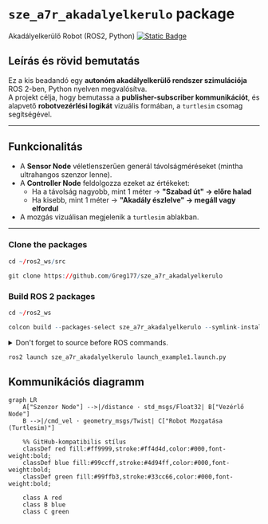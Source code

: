 # `sze_a7r_akadalyelkerulo` package
Akadályelkerülő Robot (ROS2, Python)  [![Static Badge](https://img.shields.io/badge/ROS_2-Humble-34aec5)](https://docs.ros.org/en/humble/)
## Leírás és rövid bemutatás

Ez a kis beadandó egy **autonóm akadályelkerülő rendszer szimulációja** ROS 2-ben, Python nyelven megvalósítva.  
A projekt célja, hogy bemutassa a **publisher-subscriber kommunikációt**, és alapvető **robotvezérlési logikát** vizuális formában, a `turtlesim` csomag segítségével.

---

## Funkcionalitás

- A **Sensor Node** véletlenszerűen generál távolságméréseket (mintha ultrahangos szenzor lenne).
- A **Controller Node** feldolgozza ezeket az értékeket:
  - Ha a távolság nagyobb, mint 1 méter → **"Szabad út" → előre halad**
  - Ha kisebb, mint 1 méter → **"Akadály észlelve" → megáll vagy elfordul**
- A mozgás vizuálisan megjelenik a `turtlesim` ablakban.

---

### Clone the packages
``` r
cd ~/ros2_ws/src
```
``` r
git clone https://github.com/Greg177/sze_a7r_akadalyelkerulo
```

### Build ROS 2 packages
``` r
cd ~/ros2_ws
```
``` r
colcon build --packages-select sze_a7r_akadalyelkerulo --symlink-install
```

<details>
<summary> Don't forget to source before ROS commands.</summary>

``` bash
source /opt/ros/humble/setup.bash
source ~/ros2_ws/install/setup.bash
```
</details>

``` r
ros2 launch sze_a7r_akadalyelkerulo launch_example1.launch.py
```

## Kommunikációs diagramm

```mermaid
graph LR
    A["Szenzor Node"] -->|/distance · std_msgs/Float32| B["Vezérlő Node"]
    B -->|/cmd_vel · geometry_msgs/Twist| C["Robot Mozgatása (Turtlesim)"]

    %% GitHub-kompatibilis stílus
    classDef red fill:#ff9999,stroke:#ff4d4d,color:#000,font-weight:bold;
    classDef blue fill:#99ccff,stroke:#4d94ff,color:#000,font-weight:bold;
    classDef green fill:#99ffb3,stroke:#33cc66,color:#000,font-weight:bold;

    class A red
    class B blue
    class C green